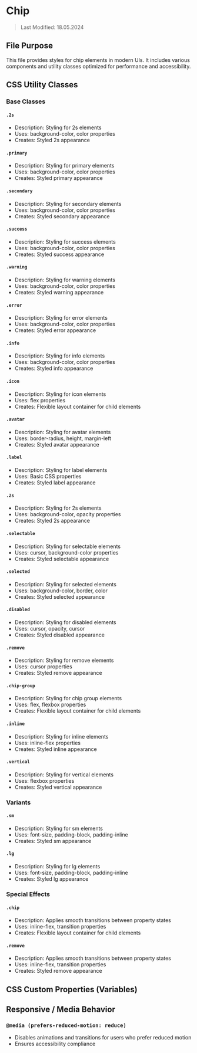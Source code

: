 # Chip
> Last Modified: 18.05.2024

## File Purpose

This file provides styles for chip elements in modern UIs. It includes various components and utility classes optimized for performance and accessibility.

## CSS Utility Classes

### Base Classes

#### `.2s`
- Description: Styling for 2s elements
- Uses: background-color, color properties
- Creates: Styled 2s appearance

#### `.primary`
- Description: Styling for primary elements
- Uses: background-color, color properties
- Creates: Styled primary appearance

#### `.secondary`
- Description: Styling for secondary elements
- Uses: background-color, color properties
- Creates: Styled secondary appearance

#### `.success`
- Description: Styling for success elements
- Uses: background-color, color properties
- Creates: Styled success appearance

#### `.warning`
- Description: Styling for warning elements
- Uses: background-color, color properties
- Creates: Styled warning appearance

#### `.error`
- Description: Styling for error elements
- Uses: background-color, color properties
- Creates: Styled error appearance

#### `.info`
- Description: Styling for info elements
- Uses: background-color, color properties
- Creates: Styled info appearance

#### `.icon`
- Description: Styling for icon elements
- Uses: flex properties
- Creates: Flexible layout container for child elements

#### `.avatar`
- Description: Styling for avatar elements
- Uses: border-radius, height, margin-left
- Creates: Styled avatar appearance

#### `.label`
- Description: Styling for label elements
- Uses: Basic CSS properties
- Creates: Styled label appearance

#### `.2s`
- Description: Styling for 2s elements
- Uses: background-color, opacity properties
- Creates: Styled 2s appearance

#### `.selectable`
- Description: Styling for selectable elements
- Uses: cursor, background-color properties
- Creates: Styled selectable appearance

#### `.selected`
- Description: Styling for selected elements
- Uses: background-color, border, color
- Creates: Styled selected appearance

#### `.disabled`
- Description: Styling for disabled elements
- Uses: cursor, opacity, cursor
- Creates: Styled disabled appearance

#### `.remove`
- Description: Styling for remove elements
- Uses: cursor properties
- Creates: Styled remove appearance

#### `.chip-group`
- Description: Styling for chip group elements
- Uses: flex, flexbox properties
- Creates: Flexible layout container for child elements

#### `.inline`
- Description: Styling for inline elements
- Uses: inline-flex properties
- Creates: Styled inline appearance

#### `.vertical`
- Description: Styling for vertical elements
- Uses: flexbox properties
- Creates: Styled vertical appearance

### Variants

#### `.sm`
- Description: Styling for sm elements
- Uses: font-size, padding-block, padding-inline
- Creates: Styled sm appearance

#### `.lg`
- Description: Styling for lg elements
- Uses: font-size, padding-block, padding-inline
- Creates: Styled lg appearance

### Special Effects

#### `.chip`
- Description: Applies smooth transitions between property states
- Uses: inline-flex, transition properties
- Creates: Flexible layout container for child elements

#### `.remove`
- Description: Applies smooth transitions between property states
- Uses: inline-flex, transition properties
- Creates: Styled remove appearance

## CSS Custom Properties (Variables)



## Responsive / Media Behavior

### `@media (prefers-reduced-motion: reduce)`
- Disables animations and transitions for users who prefer reduced motion
- Ensures accessibility compliance
